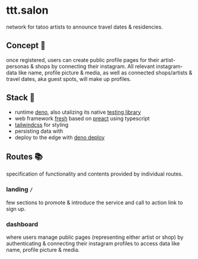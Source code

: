 # ttt.salon

network for tatoo artists to announce travel dates & residencies.

## Concept 🌟

once registered, users can create public profile pages for their artist-personas & shops by connecting their instagram. All relevant instagram-data like name, profile picture & media, as well as connected shops/artists & travel dates, aka guest spots, will make up profiles.

## Stack 🧱

- runtime [deno](https://deno.land), also utalizing its native [testing library](https://deno.land/manual/testing)
- web framework [fresh](https://fresh.deno.dev) based on [preact](https://preactjs.com) using typescript
- [tailwindcss](https://tailwindcss.com) for styling
- persisting data with
- deploy to the edge with [deno deploy](https://deno.com/deploy)

## Routes 📚

specification of functionality and contents provided by individual routes.

### landing `/`

few sections to promote & introduce the service and call to action link to sign up.

### dashboard

where users manage public pages (representing either artist or shop) by authenticating & connecting their instagram profiles to access data like name, profile picture & media.
